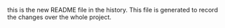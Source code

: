 this is the new README file in the history.
This file is generated to record the changes over the whole project.

